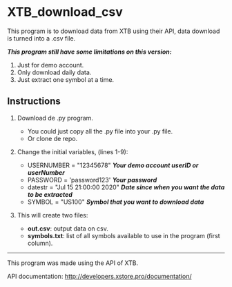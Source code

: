 # XTB_download_csv
This program is to download data from XTB using their API, data download is turned into a .csv file.

***This program still have some limitations on this version:***
1. Just for demo account.
2. Only download daily data.
3. Just extract one symbol at a time.

## Instructions 
1. Download de .py program.
    * You could just copy all the .py file into your .py file.
    * Or clone de repo.
    
2. Change the initial variables, (lines 1-9):
    * USERNUMBER = "12345678"   ***Your demo account userID or userNumber***
    * PASSWORD = 'password123'   ***Your password***
    * datestr = "Jul 15 21:00:00 2020" ***Date since when you want the data to be extracted***
    * SYMBOL = "US100" ***Symbol that you want to download data***

3. This will create two files:
    * **out.csv**: output data on csv.
    * **symbols.txt**: list of all symbols available to use in the program (first column).

---

This program was made using the API of XTB.

API documentation: http://developers.xstore.pro/documentation/

